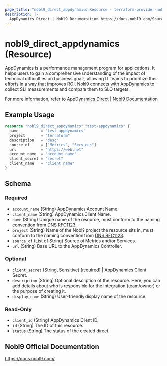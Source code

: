 ```yaml
---
page_title: "nobl9_direct_appdynamics Resource - terraform-provider-nobl9"
description: |-
  AppDynamics Direct | Nobl9 Documentation https://docs.nobl9.com/Sources/appdynamics#appdynamics-direct
---
```


# nobl9_direct_appdynamics (Resource)

AppDynamics is a performance management program for applications. It helps users to gain a comprehensive understanding of the impact of technical difficulties on business goals, allowing IT teams to prioritize their efforts in a way that improves ROI. Nobl9 connects with AppDynamics to collect SLI measurements and compare them to SLO targets.

For more information, refer to [AppDynamics Direct | Nobl9 Documentation](https://docs.nobl9.com/Sources/appdynamics#appdynamics-direct)

## Example Usage

```terraform
resource "nobl9_direct_appdynamics" "test-appdynamics" {
  name          = "test-appdynamics"
  project       = "terraform"
  description   = "desc"
  source_of     = ["Metrics", "Services"]
  url           = "https://web.net"
  account_name  = "account name"
  client_secret = "secret"
  client_name   = "client name"
}
```

<!-- schema generated by tfplugindocs -->
## Schema

### Required

- `account_name` (String) AppDynamics Account Name.
- `client_name` (String) AppDynamics Client Name.
- `name` (String) Unique name of the resource, must conform to the naming convention from [DNS RFC1123](https://kubernetes.io/docs/concepts/overview/working-with-objects/names/#names).
- `project` (String) Name of the Nobl9 project the resource sits in, must conform to the naming convention from [DNS RFC1123](https://kubernetes.io/docs/concepts/overview/working-with-objects/names/#names).
- `source_of` (List of String) Source of Metrics and/or Services.
- `url` (String) Base URL to the AppDynamics Controller.

### Optional

- `client_secret` (String, Sensitive) [required] | AppDynamics Client Secret.
- `description` (String) Optional description of the resource. Here, you can add details about who is responsible for the integration (team/owner) or the purpose of creating it.
- `display_name` (String) User-friendly display name of the resource.

### Read-Only

- `client_id` (String) AppDynamics Client ID.
- `id` (String) The ID of this resource.
- `status` (String) The status of the created direct.

## Nobl9 Official Documentation

https://docs.nobl9.com/
